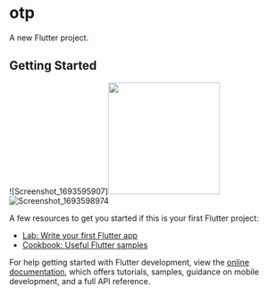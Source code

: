 # otp

A new Flutter project.

## Getting Started

![Screenshot_1693595907]<img src="https://github.com/Ashalabyy/OTP/assets/104026518/aa01ed7f-2c4c-4a78-9837-1f40e1a56b51" width="200" height="200" />![Screenshot_1693598974](https://github.com/Ashalabyy/OTP/assets/104026518/e068c4ed-164c-4ec7-88c1-cb5cb703dbba)

A few resources to get you started if this is your first Flutter project:

- [Lab: Write your first Flutter app](https://docs.flutter.dev/get-started/codelab)
- [Cookbook: Useful Flutter samples](https://docs.flutter.dev/cookbook)

For help getting started with Flutter development, view the
[online documentation](https://docs.flutter.dev/), which offers tutorials,
samples, guidance on mobile development, and a full API reference.
